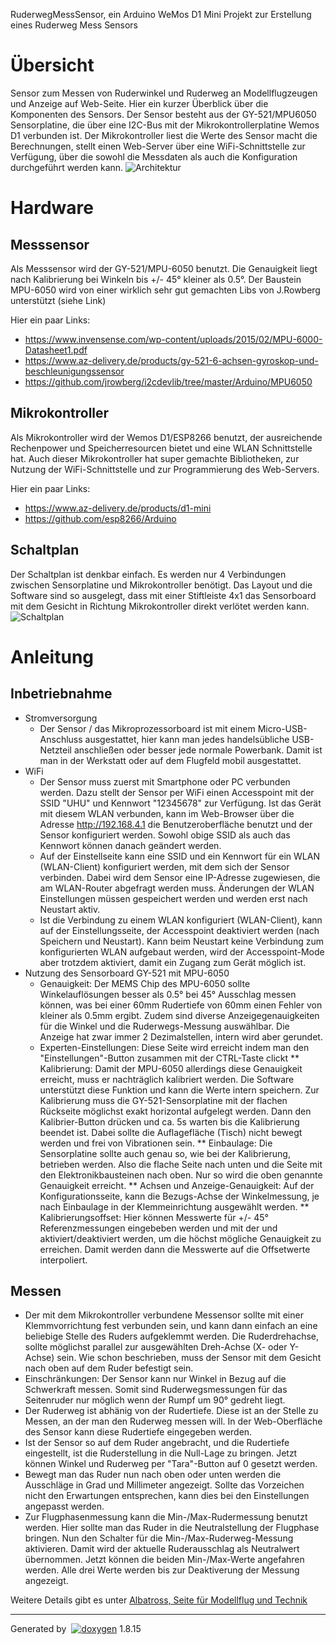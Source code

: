 
<div class="PageDoc">

<div class="header">

<div class="headertitle">

<div class="title">

RuderwegMessSensor, ein Arduino WeMos D1 Mini Projekt zur Erstellung
eines Ruderweg Mess Sensors

</div>

</div>

</div>

<div class="contents">

<div class="textblock">

# <span id="intro_sec_de" class="anchor"></span> Übersicht

Sensor zum Messen von Ruderwinkel und Ruderweg an Modellflugzeugen und
Anzeige auf Web-Seite. Hier ein kurzer Überblick über die Komponenten
des Sensors. Der Sensor besteht aus der GY-521/MPU6050 Sensorplatine,
die über eine I2C-Bus mit der Mikrokontrollerplatine Wemos D1 verbunden
ist. Der Mikrokontroller liest die Werte des Sensor macht die
Berechnungen, stellt einen Web-Server über eine WiFi-Schnittstelle zur
Verfügung, über die sowohl die Messdaten als auch die Konfiguration
durchgeführt werden kann.
![Architektur](https://raw.githubusercontent.com/Pulsar07/RuderwegMessSensor/master/doc/img/RWMS_Architecture.png)

# <span id="hardware_sec_de" class="anchor"></span> Hardware

## <span id="hardware_subsec_de_ms" class="anchor"></span> Messsensor

Als Messsensor wird der GY-521/MPU-6050 benutzt. Die Genauigkeit liegt
nach Kalibrierung bei Winkeln bis +/- 45° kleiner als 0.5°. Der Baustein
MPU-6050 wird von einer wirklich sehr gut gemachten Libs von J.Rowberg
unterstützt (siehe Link)

Hier ein paar
    Links:

  - <https://www.invensense.com/wp-content/uploads/2015/02/MPU-6000-Datasheet1.pdf>
  - <https://www.az-delivery.de/products/gy-521-6-achsen-gyroskop-und-beschleunigungssensor>
  - <https://github.com/jrowberg/i2cdevlib/tree/master/Arduino/MPU6050>

## <span id="hardware_subsec_de_mk" class="anchor"></span> Mikrokontroller

Als Mikrokontroller wird der Wemos D1/ESP8266 benutzt, der ausreichende
Rechenpower und Speicherresourcen bietet und eine WLAN Schnittstelle
hat. Auch dieser Mikrokontroller hat super gemachte Bibliotheken, zur
Nutzung der WiFi-Schnittstelle und zur Programmierung des Web-Servers.

Hier ein paar Links:

  - <https://www.az-delivery.de/products/d1-mini>
  - <https://github.com/esp8266/Arduino>

## <span id="hardware_subsec_de_sp" class="anchor"></span> Schaltplan

Der Schaltplan ist denkbar einfach. Es werden nur 4 Verbindungen
zwischen Sensorplatine und Mikrokontroller benötigt. Das Layout und die
Software sind so ausgelegt, dass mit einer Stiftleiste 4x1 das
Sensorboard mit dem Gesicht in Richtung Mikrokontroller direkt verlötet
werden kann.
![Schaltplan](https://raw.githubusercontent.com/Pulsar07/RuderwegMessSensor/master/doc/img/RWMS_Schaltplan.png)

# <span id="hmi_sec_de" class="anchor"></span> Anleitung

## <span id="hmi_subsec_de_ib" class="anchor"></span> Inbetriebnahme

  - Stromversorgung
      - Der Sensor / das Mikroprozessorboard ist mit einem
        Micro-USB-Anschluss ausgestattet, hier kann man jedes
        handelsübliche USB-Netzteil anschließen oder besser jede
        normale Powerbank. Damit ist man in der Werkstatt oder auf dem
        Flugfeld mobil ausgestattet.
  - WiFi
      - Der Sensor muss zuerst mit Smartphone oder PC verbunden werden.
        Dazu stellt der Sensor per WiFi einen Accesspoint mit der SSID
        "UHU" und Kennwort "12345678" zur Verfügung. Ist das Gerät mit
        diesem WLAN verbunden, kann im Web-Browser über die Adresse
        <http://192.168.4.1> die Benutzeroberfläche benutzt und der
        Sensor konfiguriert werden. Sowohl obige SSID als auch das
        Kennwort können danach geändert werden.
      - Auf der Einstellseite kann eine SSID und ein Kennwort für ein
        WLAN (WLAN-Client) konfiguriert werden, mit dem sich der Sensor
        verbinden. Dabei wird dem Sensor eine IP-Adresse zugewiesen, die
        am WLAN-Router abgefragt werden muss. Änderungen der WLAN
        Einstellungen müssen gespeichert werden und werden erst nach
        Neustart aktiv.
      - Ist die Verbindung zu einem WLAN konfiguriert (WLAN-Client),
        kann auf der Einstellungsseite, der Accesspoint deaktiviert
        werden (nach Speichern und Neustart). Kann beim Neustart keine
        Verbindung zum konfigurierten WLAN aufgebaut werden, wird der
        Accesspoint-Mode aber trotzdem aktiviert, damit ein Zugang zum
        Gerät möglich ist.
  - Nutzung des Sensorboard GY-521 mit MPU-6050
      - Genauigkeit: Der MEMS Chip des MPU-6050 sollte Winkelauflösungen
        besser als 0.5° bei 45° Ausschlag messen können, was bei einer
        60mm Rudertiefe von 60mm einen Fehler von kleiner als 0.5mm
        ergibt. Zudem sind diverse Anzeigegenauigkeiten für die Winkel
        und die Ruderwegs-Messung auswählbar. Die Anzeige hat zwar immer
        2 Dezimalstellen, intern wird aber gerundet.
      - Experten-Einstellungen: Diese Seite wird erreicht indem man den
        "Einstellungen"-Button zusammen mit der CTRL-Taste clickt \*\*
        Kalibrierung: Damit der MPU-6050 allerdings diese Genauigkeit
        erreicht, muss er nachträglich kalibriert werden. Die Software
        unterstützt diese Funktion und kann die Werte intern speichern.
        Zur Kalibrierung muss die GY-521-Sensorplatine mit der flachen
        Rückseite möglichst exakt horizontal aufgelegt werden. Dann den
        Kalibrier-Button drücken und ca. 5s warten bis die Kalibrierung
        beendet ist. Dabei sollte die Auflagefläche (Tisch) nicht bewegt
        werden und frei von Vibrationen sein. \*\* Einbaulage: Die
        Sensorplatine sollte auch genau so, wie bei der Kalibrierung,
        betrieben werden. Also die flache Seite nach unten und die Seite
        mit den Elektronikbausteinen nach oben. Nur so wird die oben
        genannte Genauigkeit erreicht. \*\* Achsen und
        Anzeige-Genauigkeit: Auf der Konfigurationsseite, kann die
        Bezugs-Achse der Winkelmessung, je nach Einbaulage in der
        Klemmeinrichtung ausgewählt werden. \*\* Kalibrierungsoffset:
        Hier können Messwerte für +/- 45° Referenzmessungen eingebeben
        werden und mit der und aktiviert/deaktiviert werden, um die
        höchst mögliche Genauigkeit zu erreichen. Damit werden dann die
        Messwerte auf die Offsetwerte interpoliert.

## <span id="hmi_subsec_de_me" class="anchor"></span> Messen

  - Der mit dem Mikrokontroller verbundene Messensor sollte mit einer
    Klemmvorrichtung fest verbunden sein, und kann dann einfach an eine
    beliebige Stelle des Ruders aufgeklemmt werden. Die Ruderdrehachse,
    sollte möglichst parallel zur ausgewählten Dreh-Achse (X- oder
    Y-Achse) sein. Wie schon beschrieben, muss der Sensor mit dem
    Gesicht nach oben auf dem Ruder befestigt sein.
  - Einschränkungen: Der Sensor kann nur Winkel in Bezug auf die
    Schwerkraft messen. Somit sind Ruderwegsmessungen für das
    Seitenruder nur möglich wenn der Rumpf um 90° gedreht liegt.
  - Der Ruderweg ist abhänig von der Rudertiefe. Diese ist an der Stelle
    zu Messen, an der man den Ruderweg messen will. In der
    Web-Oberfläche des Sensor kann diese Rudertiefe eingegeben werden.
  - Ist der Sensor so auf dem Ruder angebracht, und die Rudertiefe
    eingestellt, ist die Ruderstellung in die Null-Lage zu bringen.
    Jetzt können Winkel und Ruderweg per "Tara"-Button auf 0 gesetzt
    werden.
  - Bewegt man das Ruder nun nach oben oder unten werden die Ausschläge
    in Grad und Millimeter angezeigt. Sollte das Vorzeichen nicht den
    Erwartungen entsprechen, kann dies bei den Einstellungen angepasst
    werden.
  - Zur Flugphasenmessung kann die Min-/Max-Rudermessung benutzt werden.
    Hier sollte man das Ruder in die Neutralstellung der Flugphase
    bringen. Nun den Schalter für die Min-/Max-Ruderweg-Messung
    aktivieren. Damit wird der aktuelle Ruderausschlag als Neutralwert
    übernommen. Jetzt können die beiden Min-/Max-Werte angefahren
    werden. Alle drei Werte werden bis zur Deaktiverung der Messung
    angezeigt.

Weitere Details gibt es unter [Albatross, Seite für Modellflug und
Technik](http://www.so-fa.de/nh/RuderwegMesssensor)

</div>

</div>

</div>

-----

Generated by
 [![doxygen](doxygen.png)](http://www.doxygen.org/index.html) 1.8.15
